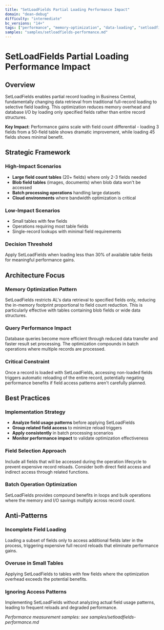 ```yaml
---
title: "SetLoadFields Partial Loading Performance Impact"
domain: "dean-debug"
difficulty: "intermediate"
bc_versions: "14+"
tags: ["performance", "memory-optimization", "data-loading", "setloadfields"]
samples: "samples/setloadfields-performance.md"
---
```


# SetLoadFields Partial Loading Performance Impact

## Overview

SetLoadFields enables partial record loading in Business Central, fundamentally changing data retrieval from traditional full-record loading to selective field loading. This optimization reduces memory overhead and database I/O by loading only specified fields rather than entire record structures.

**Key Impact**: Performance gains scale with field count differential - loading 3 fields from a 50-field table shows dramatic improvement, while loading 45 fields shows minimal benefit.

## Strategic Framework

### High-Impact Scenarios
- **Large field count tables** (20+ fields) where only 2-3 fields needed
- **Blob field tables** (images, documents) when blob data won't be accessed
- **Batch processing operations** handling large datasets
- **Cloud environments** where bandwidth optimization is critical

### Low-Impact Scenarios
- Small tables with few fields
- Operations requiring most table fields
- Single-record lookups with minimal field requirements

### Decision Threshold
Apply SetLoadFields when loading less than 30% of available table fields for meaningful performance gains.

## Architecture Focus

### Memory Optimization Pattern
SetLoadFields restricts AL's data retrieval to specified fields only, reducing the in-memory footprint proportional to field count reduction. This is particularly effective with tables containing blob fields or wide data structures.

### Query Performance Impact
Database queries become more efficient through reduced data transfer and faster result set processing. The optimization compounds in batch operations where multiple records are processed.

### Critical Constraint
Once a record is loaded with SetLoadFields, accessing non-loaded fields triggers automatic reloading of the entire record, potentially negating performance benefits if field access patterns aren't carefully planned.

## Best Practices

### Implementation Strategy
- **Analyze field usage patterns** before applying SetLoadFields
- **Group related field access** to minimize reload triggers
- **Apply consistently** in batch processing scenarios
- **Monitor performance impact** to validate optimization effectiveness

### Field Selection Approach
Include all fields that will be accessed during the operation lifecycle to prevent expensive record reloads. Consider both direct field access and indirect access through related functions.

### Batch Operation Optimization
SetLoadFields provides compound benefits in loops and bulk operations where the memory and I/O savings multiply across record count.

## Anti-Patterns

### Incomplete Field Loading
Loading a subset of fields only to access additional fields later in the process, triggering expensive full record reloads that eliminate performance gains.

### Overuse in Small Tables
Applying SetLoadFields to tables with few fields where the optimization overhead exceeds the potential benefits.

### Ignoring Access Patterns
Implementing SetLoadFields without analyzing actual field usage patterns, leading to frequent reloads and degraded performance.

*Performance measurement samples: see samples/setloadfields-performance.md*